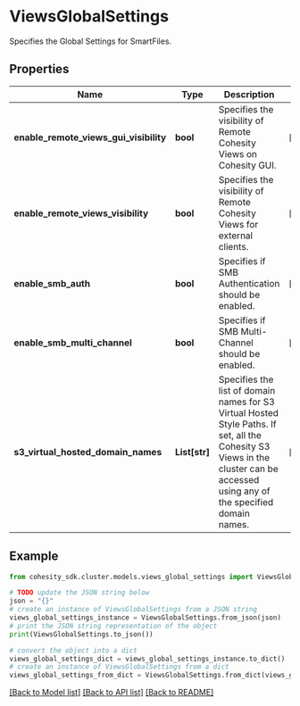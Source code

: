 # ViewsGlobalSettings

Specifies the Global Settings for SmartFiles.

## Properties

Name | Type | Description | Notes
------------ | ------------- | ------------- | -------------
**enable_remote_views_gui_visibility** | **bool** | Specifies the visibility of Remote Cohesity Views on Cohesity GUI. | [optional] 
**enable_remote_views_visibility** | **bool** | Specifies the visibility of Remote Cohesity Views for external clients. | [optional] 
**enable_smb_auth** | **bool** | Specifies if SMB Authentication should be enabled. | [optional] 
**enable_smb_multi_channel** | **bool** | Specifies if SMB Multi-Channel should be enabled. | [optional] 
**s3_virtual_hosted_domain_names** | **List[str]** | Specifies the list of domain names for S3 Virtual Hosted Style Paths. If set, all the Cohesity S3 Views in the cluster can be accessed using any of the specified domain names. | [optional] 

## Example

```python
from cohesity_sdk.cluster.models.views_global_settings import ViewsGlobalSettings

# TODO update the JSON string below
json = "{}"
# create an instance of ViewsGlobalSettings from a JSON string
views_global_settings_instance = ViewsGlobalSettings.from_json(json)
# print the JSON string representation of the object
print(ViewsGlobalSettings.to_json())

# convert the object into a dict
views_global_settings_dict = views_global_settings_instance.to_dict()
# create an instance of ViewsGlobalSettings from a dict
views_global_settings_from_dict = ViewsGlobalSettings.from_dict(views_global_settings_dict)
```
[[Back to Model list]](../README.md#documentation-for-models) [[Back to API list]](../README.md#documentation-for-api-endpoints) [[Back to README]](../README.md)


